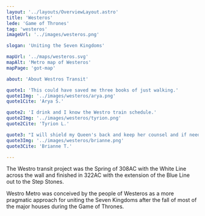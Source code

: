 ```yaml
---
layout: '../layouts/OverviewLayout.astro'
title: 'Westeros'
lede: 'Game of Thrones'
tag: 'westeros'
imageUrl: '../images/westeros.png'

slogan: 'Uniting the Seven Kingdoms'

mapUrl: '../maps/westeros.svg'
mapAlt: 'Metro map of Westeros'
mapPage: 'got-map'

about: 'About Westros Transit'

quote1: 'This could have saved me three books of just walking.'
quote1Img: '../images/westeros/arya.png'
quote1Cite: 'Arya S.'

quote2: 'I drink and I know the Westro train schedule.'
quote2Img: '../images/westeros/tyrion.png'
quote2Cite: 'Tyrion L.'

quote3: "I will shield my Queen's back and keep her counsel and if need be give her my Westros metro card."
quote3Img: '../images/westeros/brianne.png'
quote3Cite: 'Brianne T.'

---
```


The Westro transit project was the Spring of 308AC with the White Line across the wall and finished in 322AC with the extension of the Blue Line out to the Step Stones.

Westro Metro was conceived by the people of Westeros as a more pragmatic approach for uniting the Seven Kingdoms after the fall of most of the major houses during the Game of Thrones.
